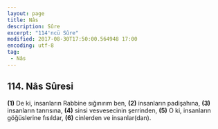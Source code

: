 ```yaml
---
layout: page
title: Nâs
description: Sûre
excerpt: "114'ncü Sûre"
modified: 2017-08-30T17:50:00.564948 17:00
encoding: utf-8
tag: 
 - Nâs
---
```


## 114. Nâs Sûresi

**(1)** De ki, insanların Rabbine sığınırım ben,
**(2)** insanların padişahına,
**(3)** insanların tanrısına,
**(4)** sinsi vesvesecinin şerrinden,
**(5)** O ki, insanların göğüslerine fısıldar,
**(6)** cinlerden ve insanlar(dan).
